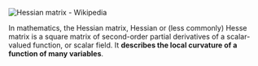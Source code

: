   

![Hessian matrix - Wikipedia](https://encrypted-tbn0.gstatic.com/images?q=tbn:ANd9GcTLDtVVg-muax0p0SLE-0PU-8YfqHTMwSmKVmupIprt5A&s)

In mathematics, the Hessian matrix, Hessian or (less commonly) Hesse matrix is a square matrix of second-order partial derivatives of a scalar-valued function, or scalar field. It **describes the local curvature of a function of many variables**.

